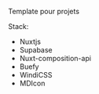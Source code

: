Template pour projets

Stack:

- Nuxtjs
- Supabase
- Nuxt-composition-api
- Buefy
- WindiCSS
- MDIcon